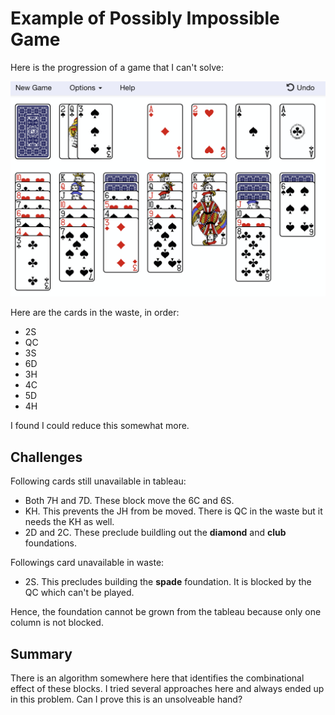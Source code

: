 # Example of Possibly Impossible Game

Here is the progression of a game that I can't solve:

![Impossible Game](/docs/imgs/impossibleGames/2021-04-25.png)

Here are the cards in the waste, in order:

* 2S
* QC
* 3S
* 6D
* 3H
* 4C
* 5D
* 4H

I found I could reduce this somewhat more.

## Challenges

Following cards still unavailable in tableau:

* Both 7H and 7D.  These block move the 6C and 6S.
* KH.  This prevents the JH from be moved.  There is QC in the waste but it needs the KH as well.
* 2D and 2C.  These preclude buildling out the **diamond** and **club** foundations.

Followings card unavailable in waste:

* 2S.  This precludes building the **spade** foundation.  It is blocked by the QC which can't be played.

Hence, the foundation cannot be grown from the tableau because only one column is not blocked.

## Summary

There is an algorithm somewhere here that identifies the combinational effect of these blocks.  I tried several approaches here and always ended up in this problem.  Can I prove this is an unsolveable hand?

